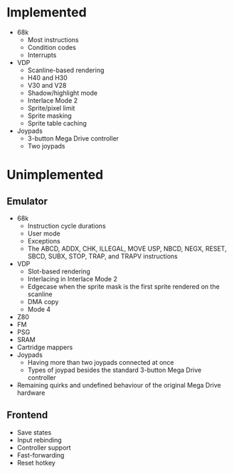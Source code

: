 # Implemented

- 68k
  - Most instructions
  - Condition codes
  - Interrupts
- VDP
  - Scanline-based rendering
  - H40 and H30
  - V30 and V28
  - Shadow/highlight mode
  - Interlace Mode 2
  - Sprite/pixel limit
  - Sprite masking
  - Sprite table caching
- Joypads
  - 3-button Mega Drive controller
  - Two joypads


# Unimplemented

## Emulator
- 68k
  - Instruction cycle durations
  - User mode
  - Exceptions
  - The ABCD, ADDX, CHK, ILLEGAL, MOVE USP, NBCD, NEGX, RESET, SBCD, SUBX, STOP,
    TRAP, and TRAPV instructions
- VDP
  - Slot-based rendering
  - Interlacing in Interlace Mode 2
  - Edgecase when the sprite mask is the first sprite rendered on the scanline
  - DMA copy
  - Mode 4
- Z80
- FM
- PSG
- SRAM
- Cartridge mappers
- Joypads
  - Having more than two joypads connected at once
  - Types of joypad besides the standard 3-button Mega Drive controller
- Remaining quirks and undefined behaviour of the original Mega Drive hardware

## Frontend
- Save states
- Input rebinding
- Controller support
- Fast-forwarding
- Reset hotkey
